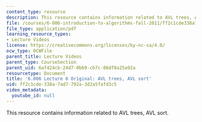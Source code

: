 ```yaml
---
content_type: resource
description: This resource contains information related to AVL trees, AVL sort.
file: /courses/6-006-introduction-to-algorithms-fall-2011/ff2c1cde338a7ad7792a3d2a5fafd3c5_MIT6_006F11_lec06_orig.pdf
file_type: application/pdf
learning_resource_types:
- Lecture Videos
license: https://creativecommons.org/licenses/by-nc-sa/4.0/
ocw_type: OCWFile
parent_title: Lecture Videos
parent_type: CourseSection
parent_uid: 6af424cb-24d7-0b69-cb7c-86df8a25a92a
resourcetype: Document
title: '6.006 Lecture 6 Original: AVL trees, AVL sort'
uid: ff2c1cde-338a-7ad7-792a-3d2a5fafd3c5
video_metadata:
  youtube_id: null
---
```

This resource contains information related to AVL trees, AVL sort.